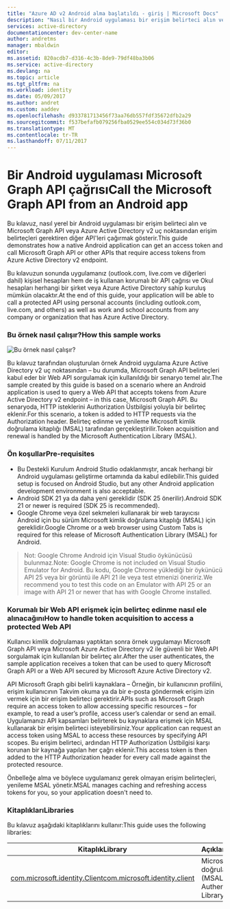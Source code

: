 ```yaml
---
title: "Azure AD v2 Android alma başlatıldı - giriş | Microsoft Docs"
description: "Nasıl bir Android uygulaması bir erişim belirteci alın ve Microsoft Graph API veya Azure Active Directory v2 uç noktasından erişim belirteçleri gerektiren API'larını çağırma"
services: active-directory
documentationcenter: dev-center-name
author: andretms
manager: mbaldwin
editor: 
ms.assetid: 820acdb7-d316-4c3b-8de9-79df48ba3b06
ms.service: active-directory
ms.devlang: na
ms.topic: article
ms.tgt_pltfrm: na
ms.workload: identity
ms.date: 05/09/2017
ms.author: andret
ms.custom: aaddev
ms.openlocfilehash: d933781713456f73aa76db557fdf35672dfb2a29
ms.sourcegitcommit: f537befafb079256fba0529ee554c034d73f36b0
ms.translationtype: MT
ms.contentlocale: tr-TR
ms.lasthandoff: 07/11/2017
---
```

# <a name="call-the-microsoft-graph-api-from-an-android-app"></a><span data-ttu-id="8bc4a-103">Bir Android uygulaması Microsoft Graph API çağrısı</span><span class="sxs-lookup"><span data-stu-id="8bc4a-103">Call the Microsoft Graph API from an Android app</span></span>

<span data-ttu-id="8bc4a-104">Bu kılavuz, nasıl yerel bir Android uygulaması bir erişim belirteci alın ve Microsoft Graph API veya Azure Active Directory v2 uç noktasından erişim belirteçleri gerektiren diğer API'leri çağırmak gösterir.</span><span class="sxs-lookup"><span data-stu-id="8bc4a-104">This guide demonstrates how a native Android application can get an access token and call Microsoft Graph API or other APIs that require access tokens from Azure Active Directory v2 endpoint.</span></span>

<span data-ttu-id="8bc4a-105">Bu kılavuzun sonunda uygulamanız (outlook.com, live.com ve diğerleri dahil) kişisel hesapları hem de iş kullanan korumalı bir API çağrısı ve Okul hesapları herhangi bir şirket veya Azure Active Directory sahip kuruluş mümkün olacaktır.</span><span class="sxs-lookup"><span data-stu-id="8bc4a-105">At the end of this guide, your application will be able to call a protected API using personal accounts (including outlook.com, live.com, and others) as well as work and school accounts from any company or organization that has Azure Active Directory.</span></span>  

### <a name="how-this-sample-works"></a><span data-ttu-id="8bc4a-106">Bu örnek nasıl çalışır?</span><span class="sxs-lookup"><span data-stu-id="8bc4a-106">How this sample works</span></span>
![Bu örnek nasıl çalışır?](media/active-directory-mobileanddesktopapp-android-intro/android-intro.png)

<span data-ttu-id="8bc4a-108">Bu kılavuz tarafından oluşturulan örnek Android uygulama Azure Active Directory v2 uç noktasından – bu durumda, Microsoft Graph API belirteçleri kabul eder bir Web API sorgulamak için kullanıldığı bir senaryo temel alır.</span><span class="sxs-lookup"><span data-stu-id="8bc4a-108">The sample created by this guide is based on a scenario where an Android application is used to query a Web API that accepts tokens from Azure Active Directory v2 endpoint – in this case, Microsoft Graph API.</span></span> <span data-ttu-id="8bc4a-109">Bu senaryoda, HTTP isteklerini Authorization Üstbilgisi yoluyla bir belirteç eklenir.</span><span class="sxs-lookup"><span data-stu-id="8bc4a-109">For this scenario, a token is added to HTTP requests via the Authorization header.</span></span> <span data-ttu-id="8bc4a-110">Belirteç edinme ve yenileme Microsoft kimlik doğrulama kitaplığı (MSAL) tarafından gerçekleştirilir.</span><span class="sxs-lookup"><span data-stu-id="8bc4a-110">Token acquisition and renewal is handled by the Microsoft Authentication Library (MSAL).</span></span>

### <a name="pre-requisites"></a><span data-ttu-id="8bc4a-111">Ön koşullar</span><span class="sxs-lookup"><span data-stu-id="8bc4a-111">Pre-requisites</span></span>
* <span data-ttu-id="8bc4a-112">Bu Destekli Kurulum Android Studio odaklanmıştır, ancak herhangi bir Android uygulaması geliştirme ortamında da kabul edilebilir.</span><span class="sxs-lookup"><span data-stu-id="8bc4a-112">This guided setup is focused on Android Studio, but any other Android application development environment is also acceptable.</span></span> 
* <span data-ttu-id="8bc4a-113">Android SDK 21 ya da daha yeni gereklidir (SDK 25 önerilir).</span><span class="sxs-lookup"><span data-stu-id="8bc4a-113">Android SDK 21 or newer is required (SDK 25 is recommended).</span></span>
* <span data-ttu-id="8bc4a-114">Google Chrome veya özel sekmeleri kullanarak bir web tarayıcısı Android için bu sürüm Microsoft kimlik doğrulama kitaplığı (MSAL) için gereklidir.</span><span class="sxs-lookup"><span data-stu-id="8bc4a-114">Google Chrome or a web browser using Custom Tabs is required for this release of Microsoft Authentication Library (MSAL) for Android.</span></span>

> <span data-ttu-id="8bc4a-115">Not: Google Chrome Android için Visual Studio öykünücüsü bulunmaz.</span><span class="sxs-lookup"><span data-stu-id="8bc4a-115">Note: Google Chrome is not included on Visual Studio Emulator for Android.</span></span> <span data-ttu-id="8bc4a-116">Bu kodu, Google Chrome yüklediği bir öykünücü API 25 veya bir görüntü ile API 21 ile veya test etmenizi öneririz.</span><span class="sxs-lookup"><span data-stu-id="8bc4a-116">We recommend you to test this code on an Emulator with API 25 or an image with API 21 or newer that has with Google Chrome installed.</span></span>


### <a name="how-to-handle-token-acquisition-to-access-a-protected-web-api"></a><span data-ttu-id="8bc4a-117">Korumalı bir Web API erişmek için belirteç edinme nasıl ele alınacağını</span><span class="sxs-lookup"><span data-stu-id="8bc4a-117">How to handle token acquisition to access a protected Web API</span></span>

<span data-ttu-id="8bc4a-118">Kullanıcı kimlik doğrulaması yaptıktan sonra örnek uygulamayı Microsoft Graph API veya Microsoft Azure Active Directory v2 ile güvenli bir Web API sorgulamak için kullanılan bir belirteç alır.</span><span class="sxs-lookup"><span data-stu-id="8bc4a-118">After the user authenticates, the sample application receives a token that can be used to query Microsoft Graph API or a Web API secured by Microsoft Azure Active Directory v2.</span></span>

<span data-ttu-id="8bc4a-119">API Microsoft Graph gibi belirli kaynaklara – Örneğin, bir kullanıcının profilini, erişim kullanıcının Takvim okuma ya da bir e-posta göndermek erişim izin vermek için bir erişim belirteci gerektirir.</span><span class="sxs-lookup"><span data-stu-id="8bc4a-119">APIs such as Microsoft Graph require an access token to allow accessing specific resources – for example, to read a user’s profile, access user’s calendar or send an email.</span></span> <span data-ttu-id="8bc4a-120">Uygulamanızı API kapsamları belirterek bu kaynaklara erişmek için MSAL kullanarak bir erişim belirteci isteyebilirsiniz.</span><span class="sxs-lookup"><span data-stu-id="8bc4a-120">Your application can request an access token using MSAL to access these resources by specifying API scopes.</span></span> <span data-ttu-id="8bc4a-121">Bu erişim belirteci, ardından HTTP Authorization Üstbilgisi karşı korunan bir kaynağa yapılan her çağrı eklenir.</span><span class="sxs-lookup"><span data-stu-id="8bc4a-121">This access token is then added to the HTTP Authorization header for every call made against the protected resource.</span></span> 

<span data-ttu-id="8bc4a-122">Önbelleğe alma ve böylece uygulamanız gerek olmayan erişim belirteçleri, yenileme MSAL yönetir.</span><span class="sxs-lookup"><span data-stu-id="8bc4a-122">MSAL manages caching and refreshing access tokens for you, so your application doesn't need to.</span></span>

### <a name="libraries"></a><span data-ttu-id="8bc4a-123">Kitaplıkları</span><span class="sxs-lookup"><span data-stu-id="8bc4a-123">Libraries</span></span>

<span data-ttu-id="8bc4a-124">Bu kılavuz aşağıdaki kitaplıklarını kullanır:</span><span class="sxs-lookup"><span data-stu-id="8bc4a-124">This guide uses the following libraries:</span></span>

|<span data-ttu-id="8bc4a-125">Kitaplık</span><span class="sxs-lookup"><span data-stu-id="8bc4a-125">Library</span></span>|<span data-ttu-id="8bc4a-126">Açıklama</span><span class="sxs-lookup"><span data-stu-id="8bc4a-126">Description</span></span>|
|---|---|
|[<span data-ttu-id="8bc4a-127">com.microsoft.identity.Client</span><span class="sxs-lookup"><span data-stu-id="8bc4a-127">com.microsoft.identity.client</span></span>](http://javadoc.io/doc/com.microsoft.identity.client/msal)|<span data-ttu-id="8bc4a-128">Microsoft kimlik doğrulama kitaplığı (MSAL)</span><span class="sxs-lookup"><span data-stu-id="8bc4a-128">Microsoft Authentication Library (MSAL)</span></span>|
